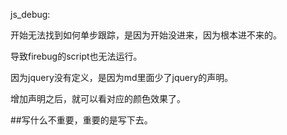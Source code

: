 js_debug:

开始无法找到如何单步跟踪，是因为开始没进来，因为根本进不来的。

导致firebug的script也无法运行。

因为jquery没有定义，是因为md里面少了jquery的声明。

增加声明之后，就可以看对应的颜色效果了。

##写什么不重要，重要的是写下去。



